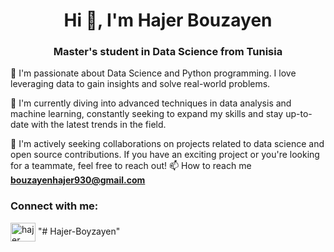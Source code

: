 <h1 align="center">Hi 👋, I'm Hajer Bouzayen </h1>
<h3 align="center">Master's student in Data Science from Tunisia</h3>

👀 I'm passionate about Data Science and Python programming. I love leveraging data to gain insights and solve real-world problems.


🌱 I'm currently diving into advanced techniques in data analysis and machine learning, constantly seeking to expand my skills and stay up-to-date with the latest trends in the field.


💞️ I'm actively seeking collaborations on projects related to data science and open source contributions. If you have an exciting project or you're looking for a teammate, feel free to reach out!
📫 How to reach me **bouzayenhajer930@gmail.com**
<h3 align="left">Connect with me:</h3>
<p align="left">
<a href="https://www.linkedin.com/in/hajer-bouzayen-565b26224/" target="blank"><img align="center" src="https://raw.githubusercontent.com/rahuldkjain/github-profile-readme-generator/master/src/images/icons/Social/linked-in-alt.svg" alt="hajer bouzayen" height="30" width="40" /></a>
"# Hajer-Boyzayen" 
